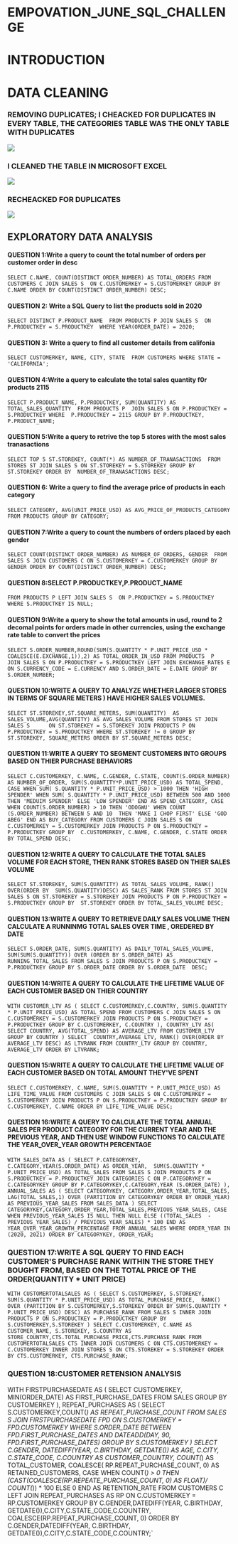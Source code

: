 # EMPOVATION_JUNE_SQL_CHALLENGE
# INTRODUCTION
# DATA CLEANING
### REMOVING DUPLICATES; I CHEACKED FOR DUPLICATES IN EVERY TABLE, THE CATEGORIES TABLE WAS THE ONLY TABLE WITH DUPLICATES
![](DUPLICATES_IN_THE_CATEGORIES_TABLE.png)

### I CLEANED THE TABLE IN MICROSOFT EXCEL
![](REMOVING_DUPLICATES_CAT_EXCEL.png)

### RECHEACKED FOR DUPLICATES
![](DUPLICATES_GONE.png)

## EXPLORATORY DATA ANALYSIS
#### QUESTION 1:Write a query to count the total number of orders per customer order in desc
`SELECT C.NAME, COUNT(DISTINCT ORDER_NUMBER) AS TOTAL_ORDERS
FROM CUSTOMERS C
JOIN SALES S 
ON C.CUSTOMERKEY = S.CUSTOMERKEY
GROUP BY C.NAME
ORDER BY COUNT(DISTINCT ORDER_NUMBER) DESC;`

#### QUESTION 2: Write a SQL Query to list the products sold in 2020
`SELECT DISTINCT P.PRODUCT_NAME 
FROM PRODUCTS P JOIN SALES S 
ON P.PRODUCTKEY = S.PRODUCTKEY 
WHERE YEAR(ORDER_DATE) = 2020;`

#### QUESTION 3: Write a query to find all customer details from califonia
`SELECT CUSTOMERKEY, NAME, CITY, STATE 
FROM CUSTOMERS
WHERE STATE = 'CALIFORNIA';`

#### QUESTION 4:Write a query to calculate the total sales quantity f0r products 2115
`SELECT P.PRODUCT_NAME, P.PRODUCTKEY, SUM(QUANTITY) AS TOTAL_SALES_QUANTITY 
FROM PRODUCTS P 
JOIN SALES S
ON P.PRODUCTKEY = S.PRODUCTKEY
WHERE  P.PRODUCTKEY = 2115
GROUP BY P.PRODUCTKEY, P.PRODUCT_NAME;`

#### QUESTION 5:Write a query to retrive the top 5 stores with the most sales tranasactions
`SELECT TOP 5 ST.STOREKEY, COUNT(*) AS NUMBER_OF_TRANASACTIONS 
FROM STORES ST JOIN SALES S
ON ST.STOREKEY = S.STOREKEY
GROUP BY ST.STOREKEY
ORDER BY  NUMBER_OF_TRANASACTIONS DESC;`

#### QUESTION 6: Write a query to find the average price of products in each category
`SELECT CATEGORY, AVG(UNIT_PRICE_USD) AS AVG_PRICE_OF_PRODUCTS_CATEGORY
FROM PRODUCTS
GROUP BY CATEGORY;`

#### QUESTION 7:Write a query to count the numbers of orders placed by each gender
`SELECT COUNT(DISTINCT ORDER_NUMBER) AS NUMBER_OF_ORDERS, GENDER 
FROM SALES S JOIN CUSTOMERS C
ON S.CUSTOMERKEY = C.CUSTOMERKEY
GROUP BY GENDER
ORDER BY COUNT(DISTINCT ORDER_NUMBER) DESC;`

#### QUESTION 8:SELECT P.PRODUCTKEY,P.PRODUCT_NAME
`FROM PRODUCTS P
LEFT JOIN SALES S 
ON P.PRODUCTKEY = S.PRODUCTKEY
WHERE S.PRODUCTKEY IS NULL;`

#### QUESTION 9:Write a query to show the total amounts in usd, round to 2 decomal points for orders made in other currencies, using the exchange rate table to convert the prices
`SELECT S.ORDER_NUMBER,ROUND(SUM(S.QUANTITY * P.UNIT_PRICE_USD * COALESCE(E.EXCHANGE,1)),2) AS TOTAL_ORDER_IN_USD
FROM PRODUCTS  P 
JOIN SALES S
	ON P.PRODUCTKEY = S.PRODUCTKEY
LEFT JOIN EXCHANGE_RATES E 
	ON S.CURRENCY_CODE = E.CURRENCY AND S.ORDER_DATE = E.DATE
GROUP BY S.ORDER_NUMBER;`

#### QUESTION 10:WRITE A QUERY TO ANALYZE WHETHER LARGER STORES IN TERMS OF SQUARE METERS ) HAVE HIGHER SALES VOLUMES.
`SELECT ST.STOREKEY,ST.SQUARE_METERS, SUM(QUANTITY)  AS SALES_VOLUME,AVG(QUANTITY) AS AVG_SALES_VOLUME
FROM STORES ST JOIN SALES S		
	ON ST.STOREKEY = S.STOREKEY JOIN PRODUCTS P
		ON P.PRODUCTKEY = S.PRODUCTKEY
		WHERE ST.STOREKEY != 0
GROUP BY ST.STOREKEY, SQUARE_METERS
ORDER BY ST.SQUARE_METERS DESC;`

#### QUESTION 11:WRITE A QUERY TO SEGMENT CUSTOMERS INTO GROUPS BASED ON THIER PURCHASE BEHAVIORS
`SELECT C.CUSTOMERKEY, C.NAME, C.GENDER, C.STATE, COUNT(S.ORDER_NUMBER) AS NUMBER_OF_ORDER, SUM(S.QUANTITY*P.UNIT_PRICE_USD) AS TOTAL_SPEND,
CASE
	WHEN SUM( S.QUANTITY * P.UNIT_PRICE_USD) > 1000 THEN 'HIGH SPENDER'
	WHEN SUM( S.QUANTITY * P.UNIT_PRICE_USD) BETWEEN 500 AND 1000 THEN 'MEDUIM SPENDER'
	ELSE 'LOW SPENDER'
END AS SPEND_CATEGORY,
CASE 
	WHEN COUNT(S.ORDER_NUMBER) > 10 THEN 'ODOGWU'
	WHEN COUNT (S.ORDER_NUMBER) BETWEEN 5 AND 10  THEN 'MAKE I CHOP FIRST'
	ELSE 'GOD ABEG'
END AS BUY_CATEGORY
FROM CUSTOMERS C
JOIN SALES S ON C.CUSTOMERKEY = S.CUSTOMERKEY
JOIN PRODUCTS P ON S.PRODUCTKEY = P.PRODUCTKEY
GROUP BY  C.CUSTOMERKEY, C.NAME, C.GENDER, C.STATE
ORDER BY TOTAL_SPEND DESC;`

#### QUESTION 12:WRITE A QUERY TO CALCULATE THE TOTAL SALES VOLUME FOR EACH STORE, THEN RANK STORES BASED ON THIER SALES VOLUME
`SELECT ST.STOREKEY,
SUM(S.QUANTITY) AS TOTAL_SALES_VOLUME,
RANK() OVER(ORDER BY  SUM(S.QUANTITY)DESC) AS SALES_RANK
FROM STORES ST
JOIN SALES S ON ST.STOREKEY = S.STOREKEY
JOIN PRODUCTS P ON P.PRODUCTKEY = S.PRODUCTKEY
GROUP BY  ST.STOREKEY
ORDER BY TOTAL_SALES_VOLUME DESC;`

#### QUESTION 13:WRITE A QUERY TO RETRIEVE DAILY SALES VOLUME THEN CALCULATE A RUNNINMG TOTAL SALES OVER TIME , OREDERED BY DATE
`SELECT S.ORDER_DATE, SUM(S.QUANTITY) AS DAILY_TOTAL_SALES_VOLUME, 
SUM(SUM(S.QUANTITY)) OVER (ORDER BY S.ORDER_DATE) AS RUNNING_TOTAL_SALES
FROM SALES S
JOIN PRODUCTS P ON S.PRODUCTKEY = P.PRODUCTKEY
GROUP BY S.ORDER_DATE
ORDER BY S.ORDER_DATE  DESC;`

#### QUESTION 14:WRITE A QUERY TO CALCULATE THE LIFETIME VALUE OF EACH CUSTOMER BASED ON THIER COUNTRY
`WITH CUSTOMER_LTV AS (
	SELECT C.CUSTOMERKEY,C.COUNTRY, SUM(S.QUANTITY * P.UNIT_PRICE_USD) AS TOTAL_SPEND
	FROM CUSTOMERS C
	JOIN SALES S ON C.CUSTOMERKEY = S.CUSTOMERKEY
	JOIN PRODUCTS P ON S.PRODUCTKEY = P.PRODUCTKEY
	GROUP BY C.CUSTOMERKEY, C.COUNTRY
	),
COUNTRY_LTV AS(
	SELECT COUNTRY, AVG(TOTAL_SPEND) AS AVERAGE_LTV
	FROM CUSTOMER_LTV 
	GROUP BY COUNTRY
	)
SELECT 
	COUNTRY,AVERAGE_LTV, RANK() OVER(ORDER BY AVERAGE_LTV DESC) AS LTVRANK
FROM COUNTRY_LTV
GROUP BY COUNTRY, AVERAGE_LTV
ORDER BY LTVRANK;`

#### QUESTION 15:WRITE A QUERY TO CALCULATE THE LIFETIME VALUE OF EACH CUSTOMER BASED ON TOTAL AMOUNT THEY'VE SPENT
`SELECT C.CUSTOMERKEY, C.NAME, SUM(S.QUANTITY * P.UNIT_PRICE_USD) AS LIFE_TIME_VALUE
FROM CUSTOMERS C
JOIN SALES S ON C.CUSTOMERKEY = S.CUSTOMERKEY
JOIN PRODUCTS P ON S.PRODUCTKEY = P.PRODUCTKEY
GROUP BY C.CUSTOMERKEY, C.NAME
ORDER BY LIFE_TIME_VALUE DESC;`

#### QUESTION 16:WRITE A QUERY TO CALCULATE THE TOTAL ANNUAL SALES PER PRODUCT CATEGORY FOR THE CURRENT YEAR AND THE PREVIOUS YEAR, AND THEN USE WINDOW FUNCTIONS TO CALCULATE THE YEAR_OVER_YEAR GROWTH PERCENTAGE
`WITH SALES_DATA AS (
	SELECT P.CATEGORYKEY, C.CATEGORY,YEAR(S.ORDER_DATE) AS ORDER_YEAR, 
			SUM(S.QUANTITY * P.UNIT_PRICE_USD) AS TOTAL_SALES
	FROM SALES S
	JOIN PRODUCTS P ON S.PRODUCTKEY = P.PRODUCTKEY
	JOIN CATEGORIES C ON P.CATEGORYKEY = C.CATEGORYKEY
	GROUP BY P.CATEGORYKEY,C.CATEGORY,YEAR (S.ORDER_DATE)
),
ANNUAL_SALES AS (
	SELECT CATEGORYKEY, CATEGORY,ORDER_YEAR,TOTAL_SALES,
			LAG(TOTAL_SALES,1) OVER (PARTITION BY CATEGORYKEY ORDER BY ORDER_YEAR) AS PREVIOUS_YEAR_SALES
	FROM SALES_DATA
)
SELECT CATEGORYKEY,CATEGORY,ORDER_YEAR,TOTAL_SALES,PREVIOUS_YEAR_SALES,
       CASE
			WHEN PREVIOUS_YEAR_SALES IS NULL THEN NULL
			ELSE ((TOTAL_SALES  - PREVIOUS_YEAR_SALES) / PREVIOUS_YEAR_SALES) * 100
		END AS YEAR_OVER_YEAR_GROWTH_PERCENTAGE
FROM ANNUAL_SALES
WHERE ORDER_YEAR IN (2020, 2021)
ORDER BY CATEGORYKEY, ORDER_YEAR;`

### QUESTION 17:WRITE A SQL QUERY TO FIND EACH CUSTOMER'S PURCHASE RANK WITHIN THE STORE THEY BOUGHT FROM, BASED ON THE TOTAL PRICE OF THE ORDER(QUANTITY * UNIT PRICE)
`WITH CUSTOMERTOTALSALES AS (
	SELECT S.CUSTOMERKEY, S.STOREKEY, SUM(S.QUANTITY * P.UNIT_PRICE_USD) AS TOTAL_PURCHASE_PRICE, 
		RANK() OVER (PARTITION BY S.CUSTOMERKEY,S.STOREKEY ORDER BY SUM(S.QUANTITY * P.UNIT_PRICE_USD) DESC) AS PURCHASE_RANK
	FROM SALES S INNER JOIN PRODUCTS P ON S.PRODUCTKEY = P.PRODUCTKEY
	GROUP BY S.CUSTOMERKEY,S.STOREKEY
	)
    SELECT C.CUSTOMERKEY, C.NAME AS CUSTOMER_NAME, S.STOREKEY, S.COUNTRY AS STORE_COUNTRY,CTS.TOTAL_PURCHASE_PRICE,CTS.PURCHASE_RANK
FROM
  CUSTOMERTOTALSALES CTS
    INNER JOIN CUSTOMERS C ON CTS.CUSTOMERKEY = C.CUSTOMERKEY
    INNER JOIN STORES S ON CTS.STOREKEY = S.STOREKEY
ORDER BY
     CTS.CUSTOMERKEY, CTS.PURCHASE_RANK;`

### QUESTION 18:CUSTOMER RETENSION ANALYSIS
WITH FIRSTPURCHASEDATE AS (
    SELECT CUSTOMERKEY, MIN(ORDER_DATE) AS FIRST_PURCHASE_DATES
    FROM SALES
	GROUP BY CUSTOMERKEY
),
REPEAT_PURCHASES AS (
	 SELECT S.CUSTOMERKEY,COUNT(*) AS REPEAT_PURCHASE_COUNT
     FROM SALES S
			JOIN  FIRSTPURCHASEDATE FPD ON S.CUSTOMERKEY = FPD.CUSTOMERKEY
	 WHERE S.ORDER_DATE BETWEEN FPD.FIRST_PURCHASE_DATES AND DATEADD(DAY, 90, FPD.FIRST_PURCHASE_DATES)
	 GROUP BY S.CUSTOMERKEY
)
SELECT C.GENDER,  DATEDIFF(YEAR, C.BIRTHDAY, GETDATE()) AS AGE, C.CITY, C.STATE_CODE, C.COUNTRY AS CUSTOMER_COUNTRY,
		COUNT(*) AS TOTAL_CUSTOMER, COALESCE( RP.REPEAT_PURCHASE_COUNT, 0) AS RETAINED_CUSTOMERS,
		CASE 
			WHEN COUNT(*) > 0 THEN (CAST(COALESCE(RP.REPEATE_PURCHASE_COUNT, 0) AS FLOAT)/ COUNT(*)) * 100
			ELSE 0
		END AS RETENTION_RATE
FROM
  CUSTOMERS C
LEFT JOIN REPEAT_PURCHASES AS RP 
 ON C.CUSTOMERKEY = RP.CUSTOMERKEY
GROUP BY
    C.GENDER,DATEDIFF(YEAR, C.BIRTHDAY, GETDATE()),C.CITY,C.STATE_CODE,C.COUNTRY, COALESCE(RP.REPEAT_PURCHASE_COUNT, 0)
ORDER BY
   C.GENDER,DATEDIFF(YEAR, C.BIRTHDAY, GETDATE()),C.CITY,C.STATE_CODE,C.COUNTRY;`




